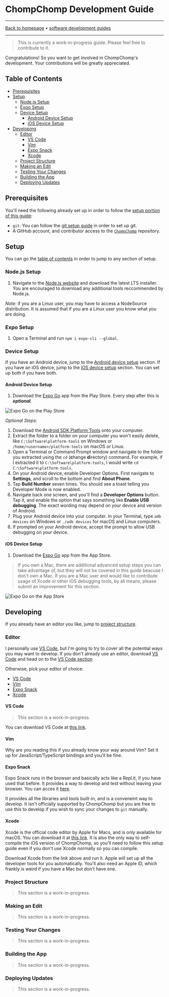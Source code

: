 # ChompChomp Development Guide

-----

[Back to homepage](../..) • [software development guides](..)

-----

> This is currently a work-in-progress guide. Please feel free to contribute to it.

Congratulations! So you want to get involved in ChompChomp's development. Your contributions will be greatly appreciated.

## Table of Contents

* [Prerequisites](#prerequisites)
* [Setup](#setup)
  * [Node.js Setup](#nodejs-setup)
  * [Expo Setup](#expo-setup)
  * [Device Setup](#device-setup)
    * [Android Device Setup](#android-device-setup)
    * [iOS Device Setup](#ios-device-setup)
* [Developing](#developing)
  * [Editor](#editor)
    * [VS Code](#vs-code)
    * [Vim](#vim)
    * [Expo Snack](#expo-snack)
    * [Xcode](#xcode)
  * [Project Structure](#project-structure)
  * [Making an Edit](#making-an-edit)
  * [Testing Your Changes](#testing-your-changes)
  * [Building the App](#building-the-app)
  * [Deploying Updates](#deploying-updates)

## Prerequisites

You'll need the following already set up in order to follow the [setup portion of this guide](#setup):

* `git`: You can follow the [git setup guide](../../software/git) in order to set up git.
* A GitHub account, and contributor access to the [`ChompChomp`](https://github.com/dudesof708/ChompChomp) repository.

## Setup

You can go the [table of contents](#table-of-contents) in order to jump to any section of setup.

### Node.js Setup

1. Navigate to the [Node.js website](https://nodejs.org/en/) and download the latest LTS installer. You are encouraged to download any additional tools reccommended by Node.js.

*Note:* if you are a Linux user, you may have to access a NodeSource distribution. It is assumed that if you are a Linux user you know what you are doing.

### Expo Setup

1. Open a Terminal and run `npm i expo-cli --global`.

### Device Setup

If you have an Android device, jump to the [Android device setup](#android-device-setup) section. If you have an iOS device, jump to the [iOS device setup](#ios-device-setup) section. You can set up both if you have both.

#### Android Device Setup

1. Download the [Expo Go](https://play.google.com/store/apps/details?id=host.exp.exponent) app from the Play Store. Every step after this is ***optional***.

![Expo Go on the Play Store](https://i.imgur.com/9ieXXvy.png)

*Optional Steps:*

1. Download the [Android SDK Platform Tools](https://dl.google.com/android/repository/platform-tools-latest-windows.zip) onto your computer.
2. Extract the folder to a folder on your computer you won't easily delete, like `C:\Software\platform-tools` on Windows or `/home/<username>/platform-tools` on macOS or Linux.
3. Open a Terminal or Command Prompt window and navigate to the folder you extracted using the `cd` (**c**hange **d**irectory) command. For example, if I extracted it to `C:\Software\platform-tools`, I would write `cd C:\Software\platform-tools`.
4. On your Android device, enable Developer Options. First navigate to **Settings**, and scroll to the bottom and find **About Phone**.
5. Tap **Build Number** seven times. You should see a toast telling you Developer Mode is now enabled.
6. Navigate back one screen, and you'll find a **Developer Options** button. Tap it, and enable the option that says something like **Enable USB debugging**. The exact wording may depend on your device and version of Android.
7. Plug your Android device into your computer. In your Terminal, type `adb devices` on Windows or `./adb devices` for macOS and Linux computers.
8. If prompted on your Android device, accept the prompt to allow USB debugging on your device.

#### iOS Device Setup

1. Download the [Expo Go](https://apps.apple.com/us/app/expo-go/id982107779) app from the App Store.

> If you own a Mac, there are additional advanced setup steps you can take advantage of, but they will not be covered in this guide beacuse I don't own a Mac. If you are a Mac user and would like to contribute usage of Xcode or other iOS debugging tools, by all means, please submit an improvement for this section.

![Expo Go on the App Store](https://i.imgur.com/gyxfKNl.png)

## Developing

If you already have an editor you like, jump to [project structure](#project-structure).

### Editor

I personally use [VS Code](https://code.visualstudio.com/), but I'm going to try to cover all the potential ways you may want to develop. If you don't already use an editor, download [VS Code](https://code.visualstudio.com/) and head on to the [VS Code section](#vs-code)

Otherwise, pick your editor of choice:

* [VS Code](#vs-code)
* [Vim](#vim)
* [Expo Snack](#expo-snack)
* [Xcode](#xcode)

#### VS Code

> This section is a work-in-progress.

You can download VS Code at [this link](https://code.visualstudio.com/).

#### Vim

Why are you reading this if you already know your way around Vim? Set it up for JavaScript/TypeScript bindings and you'll be fine.

#### Expo Snack

Expo Snack runs in the browser and basically acts like a Repl.it, if you have used that before. It provides a way to develop and test without leaving your browser. You can acces it [here](https://snack.expo.io/).

It provides all the libraries and tools built-in, and is a conveneint way to develop. It isn't officially supported by ChompChomp but you are free to use this to develop if you wish to sync your changes to `git` manually.

#### Xcode

Xcode is the official code editor by Apple for Macs, and is only available for macOS. You can download it at [this link](https://developer.apple.com/xcode/). It is also the only way to self-compile the iOS version of ChompChomp, so you'll need to follow this setup guide even if you don't use Xcode normally so you can compile.

Download Xcode from the link above and run it. Apple will set up all the developer tools for you automatically. You'll also need an Apple ID, which frankly is weird if you have a Mac but don't have one.

### Project Structure

> This section is a work-in-progress.

### Making an Edit

> This section is a work-in-progress.

### Testing Your Changes

> This section is a work-in-progress.

### Building the App

> This section is a work-in-progress.

### Deploying Updates

> This section is a work-in-progress.
